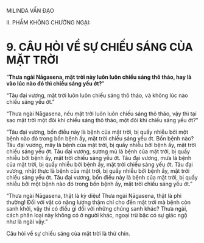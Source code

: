 MILINDA VẤN ĐẠO

II. PHẨM KHÔNG CHƯỚNG NGẠI:

# 9. CÂU HỎI VỀ SỰ CHIẾU SÁNG CỦA MẶT TRỜI

“**Thưa ngài Nāgasena, mặt trời này luôn luôn chiếu sáng thô tháo, hay là vào lúc nào đó thì chiếu sáng yếu ớt?**”

“Tâu đại vương, mặt trời luôn luôn chiếu sáng thô tháo, và không lúc nào chiếu sáng yếu ớt.”

“Thưa ngài Nāgasena, nếu mặt trời luôn luôn chiếu sáng thô tháo, vậy thì tại sao mặt trời một đôi khi chiếu sáng thô tháo, một đôi khi chiếu sáng yếu ớt?”

“Tâu đại vương, bốn điều này là bệnh của mặt trời, bị quấy nhiễu bởi một bệnh nào đó trong bốn bệnh ấy, mặt trời chiếu sáng yếu ớt. Bốn bệnh nào? Tâu đại vương, mây là bệnh của mặt trời, bị quấy nhiễu bởi bệnh ấy, mặt trời chiếu sáng yếu ớt. Tâu đại vương, sương mù là bệnh của mặt trời, bị quấy nhiễu bởi bệnh ấy, mặt trời chiếu sáng yếu ớt. Tâu đại vương, mưa là bệnh của mặt trời, bị quấy nhiễu bởi bệnh ấy, mặt trời chiếu sáng yếu ớt. Tâu đại vương, nhật thực là bệnh của mặt trời, bị quấy nhiễu bởi bệnh ấy, mặt trời chiếu sáng yếu ớt. Tâu đại vương, bốn điều này là bệnh của mặt trời, bị quấy nhiễu bởi một bệnh nào đó trong bốn bệnh ấy, mặt trời chiếu sáng yếu ớt.”

“Thưa ngài Nāgasena, thật là kỳ diệu! Thưa ngài Nāgasena, thật là phi thường! Đối với vật có năng lượng thậm chí cho đến mặt trời mà bệnh còn sanh khởi, vậy thì có điều gì đối với những chúng sanh khác? Thưa ngài, cách phân loại này không có ở người khác, ngoại trừ bậc có sự giác ngộ như là ngài vậy.”

Câu hỏi về sự chiếu sáng của mặt trời là thứ chín.
